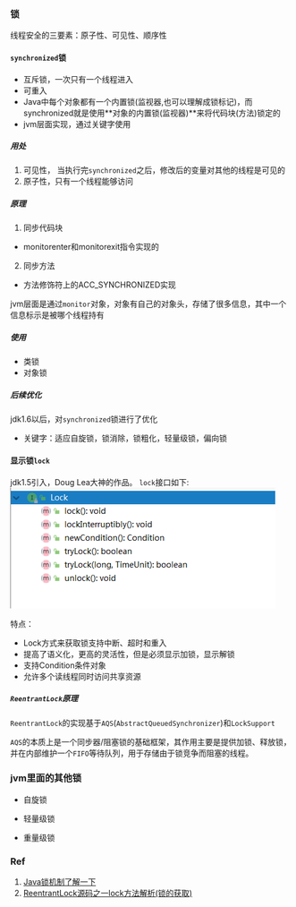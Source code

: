 ###  锁  
线程安全的三要素：原子性、可见性、顺序性  

#### `synchronized`锁  
* 互斥锁，一次只有一个线程进入 
* 可重入 
* Java中每个对象都有一个内置锁(监视器,也可以理解成锁标记)，而synchronized就是使用**对象的内置锁(监视器)**来将代码块(方法)锁定的
* jvm层面实现，通过关键字使用  

##### 用处  
1. 可见性， 当执行完`synchronized`之后，修改后的变量对其他的线程是可见的 
2. 原子性，只有一个线程能够访问  

##### 原理  
1. 同步代码块 
* monitorenter和monitorexit指令实现的 
2. 同步方法  
* 方法修饰符上的ACC_SYNCHRONIZED实现  

jvm层面是通过`monitor`对象，对象有自己的对象头，存储了很多信息，其中一个信息标示是被哪个线程持有  

##### 使用  
* 类锁  
* 对象锁  

##### 后续优化  
jdk1.6以后，对`synchronized`锁进行了优化  
* 关键字：适应自旋锁，锁消除，锁粗化，轻量级锁，偏向锁

#### 显示锁`lock`  
jdk1.5引入，Doug Lea大神的作品。 `lock`接口如下:  
![lock-interface](../../pic/lock-interface.png)  

特点： 
* Lock方式来获取锁支持中断、超时和重入  
* 提高了语义化，更高的灵活性，但是必须显示加锁，显示解锁  
* 支持Condition条件对象  
* 允许多个读线程同时访问共享资源  

##### `ReentrantLock`原理
`ReentrantLock`的实现基于`AQS`(`AbstractQueuedSynchronizer`)和`LockSupport`  

`AQS`的本质上是一个同步器/阻塞锁的基础框架，其作用主要是提供加锁、释放锁，并在内部维护一个`FIFO`等待队列，用于存储由于锁竞争而阻塞的线程。  



### jvm里面的其他锁 

* 自旋锁 

  

* 轻量级锁

  

* 重量级锁




### Ref 
1. [Java锁机制了解一下](https://juejin.im/post/5adf14dcf265da0b7b358d58)  
2. [ReentrantLock源码之一lock方法解析(锁的获取)](http://www.blogjava.net/zhanglongsr/articles/356782.html)  
